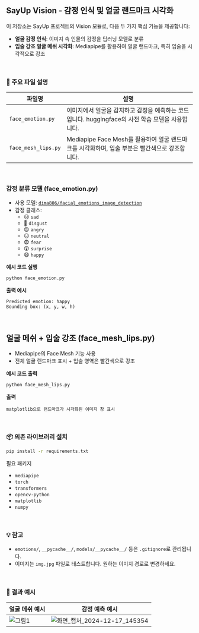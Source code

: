 ## SayUp Vision - 감정 인식 및 얼굴 랜드마크 시각화

이 저장소는 SayUp 프로젝트의 Vision 모듈로, 다음 두 가지 핵심 기능을 제공합니다:

- **얼굴 감정 인식**: 이미지 속 인물의 감정을 딥러닝 모델로 분류
- **입술 강조 얼굴 메쉬 시각화**: Mediapipe를 활용하여 얼굴 랜드마크, 특히 입술을 시각적으로 강조

<br>

### 📂 주요 파일 설명

| 파일명 | 설명 |
|--------|------|
| `face_emotion.py` | 이미지에서 얼굴을 감지하고 감정을 예측하는 코드입니다. huggingface의 사전 학습 모델을 사용합니다. |
| `face_mesh_lips.py` | Mediapipe Face Mesh를 활용하여 얼굴 랜드마크를 시각화하며, 입술 부분은 빨간색으로 강조합니다. |

<br>

### 감정 분류 모델 (face_emotion.py)

- 사용 모델: [`dima806/facial_emotions_image_detection`](https://huggingface.co/dima806/facial_emotions_image_detection)
- 감정 클래스:
  - 😢 `sad`
  - 🤢 `disgust`
  - 😠 `angry`
  - 😐 `neutral`
  - 😨 `fear`
  - 😲 `surprise`
  - 😄 `happy`

**예시 코드 실행**

```bash
python face_emotion.py
```

**출력 예시**
```text
Predicted emotion: happy
Bounding box: (x, y, w, h)
```

<br>

## 얼굴 메쉬 + 입술 강조 (face_mesh_lips.py)

- Mediapipe의 Face Mesh 기능 사용
- 전체 얼굴 랜드마크 표시 + 입술 영역은 빨간색으로 강조

**예시 코드 출력**

```bash
python face_mesh_lips.py
```

**출력**
```text
matplotlib으로 랜드마크가 시각화된 이미지 창 표시
```

<br>

### 📦 의존 라이브러리 설치

```bash
pip install -r requirements.txt
```

필요 패키지
- `mediapipe`
- `torch`
- `transformers`
- `opencv-python`
- `matplotlib`
- `numpy`

<br>

### 💡 참고

- `emotions/`, `__pycache__/`, `models/__pycache__/` 등은 `.gitignore`로 관리됩니다.
- 이미지는 `img.jpg` 파일로 테스트합니다. 원하는 이미지 경로로 변경하세요.

<br>

### 📸 결과 예시

| 얼굴 메쉬 예시 | 감정 예측 예시 |
|----------------|----------------|
| ![그림1](https://github.com/user-attachments/assets/279556ca-4e0b-4c70-944f-c76cbeb15a19)| ![화면_캡처_2024-12-17_145354](https://github.com/user-attachments/assets/67db33e8-65c1-4caa-9e00-f4ed5295964a)|


